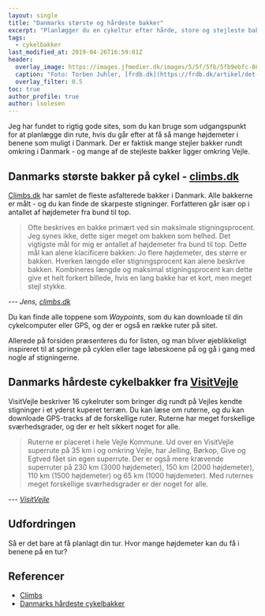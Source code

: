 ```yaml
---
layout: single
title: "Danmarks største og hårdeste bakker"
excerpt: "Planlægger du en cykeltur efter hårde, store og stejleste bakker, så viser vi hvor du finder cykelbakker til at få så mange højdemeter i benene som muligt."
tags:
  - cykelbakker
last_modified_at: 2019-04-26T16:59:01Z
header:
  overlay_image: https://images.jfmedier.dk/images/5/5f/5fb/5fb9ebfc-88c5-4353-a06b-097b161f1df6_1_90_0_0_3264_2448_1440_1080_6cc59a4a.jpg
  caption: "Foto: Torben Juhler, [frdb.dk](https://frdb.dk/artikel/det-er-op-ad-bakke-s%C3%A5-stejle-er-vejles-bakker-2017-5-5)"
  overlay_filter: 0.5
toc: true
author_profile: true
author: lsolesen
---
```


Jeg har fundet to rigtig gode sites, som du kan bruge som udgangspunkt for at planlægge din rute, hvis du går efter at få så mange højdemeter i benene som muligt i Danmark. Der er faktisk mange stejler bakker rundt omkring i Danmark - og mange af de stejleste bakker ligger omkring Vejle.

## Danmarks største bakker på cykel - [climbs.dk](http://www.climbs.dk)

[Climbs.dk](http://www.climbs.dk) har samlet de fleste asfalterede bakker i Danmark. Alle bakkerne er målt - og du kan finde de skarpeste stigninger. Forfatteren går især op i antallet af højdemeter fra bund til top.

> Ofte beskrives en bakke primært ved sin maksimale stigningsprocent. Jeg synes ikke, dette siger meget om bakken som helhed. Det vigtigste mål for mig er antallet af højdemeter fra bund til top. Dette mål kan alene klacificere bakken: Jo flere højdemeter, des større er bakken. Hverken længde eller stigningsprocent kan alene beskrive bakken. Kombineres længde og maksimal stigningsprocent kan dette give et helt forkert billede, hvis en lang bakke har et kort, men meget stejl stykke.

--- <cite>Jens, [climbs.dk](http://climbs.dk/om.htm)</cite>

Du kan finde alle toppene som _Waypoints_, som du kan downloade til din cykelcomputer eller GPS, og der er også en række ruter på sitet.

Allerede på forsiden præsenteres du for listen, og man bliver øjeblikkeligt inspireret til at springe på cyklen eller tage løbeskoene på og gå i gang med nogle af stigningerne.

## Danmarks hårdeste cykelbakker fra [VisitVejle](https://www.visitvejle.dk/vejle/oplevelser/danmarks-haardeste-cykelbakker)

VisitVejle beskriver 16 cykelruter som bringer dig rundt på Vejles kendte stigninger i et yderst kuperet terræn. Du kan læse om ruterne, og du kan downloade GPS-tracks af de forskellige ruter. Ruterne har meget forskellige sværhedsgrader, og der er helt sikkert noget for alle.

> Ruterne er placeret i hele Vejle Kommune. Ud over en VisitVejle superrute på 35 km i og omkring Vejle, har Jelling, Børkop, Give og Egtved fået sin egen superrute. Der er også mere krævende superruter på 230 km (3000 højdemeter), 150 km (2000 højdemeter), 110 km (1500 højdemeter) og 65 km (1000 højdemeter). Med ruternes meget forskellige sværhedsgrader er der noget for alle.

--- <cite>[VisitVejle](https://www.visitvejle.dk/vejle/oplevelser/danmarks-haardeste-cykelbakker)</cite>

## Udfordringen

Så er det bare at få planlagt din tur. Hvor mange højdemeter kan du få i benene på en tur?

## Referencer

- [Climbs](https://www.climbs.dk)
- [Danmarks hårdeste cykelbakker](https://www.visitvejle.dk/vejle/oplevelser/danmarks-haardeste-cykelbakker)
